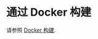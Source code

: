 # 通过 Docker 构建
请参照 [Docker 构建](https://github.com/vesoft-inc/nebula-docker-compose/blob/master/README.md).